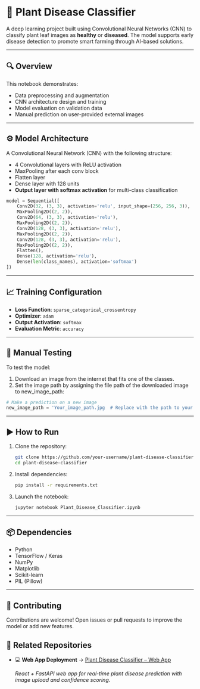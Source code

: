 # 🌿 Plant Disease Classifier

A deep learning project built using Convolutional Neural Networks (CNN) to classify plant leaf images as **healthy** or **diseased**. The model supports early disease detection to promote smart farming through AI-based solutions.

---

## 🔍 Overview

This notebook demonstrates:

* Data preprocessing and augmentation
* CNN architecture design and training
* Model evaluation on validation data
* Manual prediction on user-provided external images

---

## ⚙️ Model Architecture

A Convolutional Neural Network (CNN) with the following structure:

* 4 Convolutional layers with ReLU activation
* MaxPooling after each conv block
* Flatten layer
* Dense layer with 128 units
* **Output layer with softmax activation** for multi-class classification

```python
model = Sequential([
    Conv2D(32, (3, 3), activation='relu', input_shape=(256, 256, 3)),
    MaxPooling2D((2, 2)),
    Conv2D(64, (3, 3), activation='relu'),
    MaxPooling2D((2, 2)),
    Conv2D(128, (3, 3), activation='relu'),
    MaxPooling2D((2, 2)),
    Conv2D(128, (3, 3), activation='relu'),
    MaxPooling2D((2, 2)),
    Flatten(),
    Dense(128, activation='relu'),
    Dense(len(class_names), activation='softmax')
])
```

---

## 📈 Training Configuration

* **Loss Function**: `sparse_categorical_crossentropy`
* **Optimizer**: `adam`
* **Output Activation**: `softmax`
* **Evaluation Metric**: `accuracy`

---

## 🧪 Manual Testing

To test the model:

1. Download an image from the internet that fits one of the classes.
2. Set the image path by assigning the file path of the downloaded image to new_image_path:

```python
# Make a prediction on a new image
new_image_path = 'Your_image_path.jpg  # Replace with the path to your downloaded image
```

---

## ▶️ How to Run

1. Clone the repository:

   ```bash
   git clone https://github.com/your-username/plant-disease-classifier.git
   cd plant-disease-classifier
   ```

2. Install dependencies:

   ```bash
   pip install -r requirements.txt
   ```

3. Launch the notebook:

   ```bash
   jupyter notebook Plant_Disease_Classifier.ipynb
   ```

---

## 📦 Dependencies

* Python
* TensorFlow / Keras
* NumPy
* Matplotlib
* Scikit-learn
* PIL (Pillow)

---

## 🤝 Contributing

Contributions are welcome! Open issues or pull requests to improve the model or add new features.

## 🔗 Related Repositories

* 💻 **Web App Deployment** → [Plant Disease Classifier – Web App](https://github.com/emon5369/Plant_Disease_Classifier_web_app)
  
  *React + FastAPI web app for real-time plant disease prediction with image upload and confidence scoring.*
